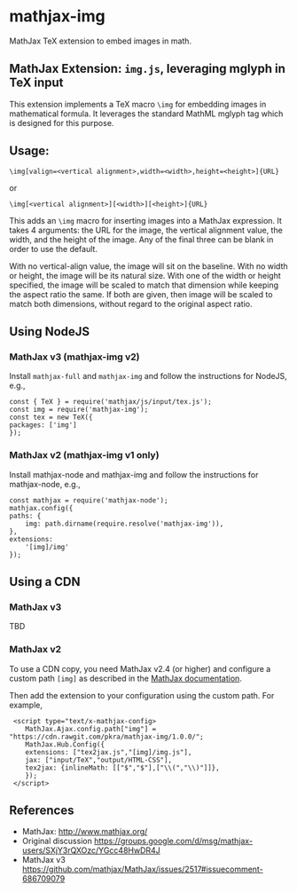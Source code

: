 # mathjax-img

MathJax TeX extension to embed images in math.

## MathJax Extension: `img.js`, leveraging mglyph in TeX input

This extension implements a TeX macro `\img` for embedding images in mathematical formula. It leverages the standard MathML mglyph tag which is designed for this purpose.

## Usage:

    \img[valign=<vertical alignment>,width=<width>,height=<height>]{URL}

or

    \img[<vertical alignment>][<width>][<height>]{URL}

This adds an `\img` macro for inserting images into a MathJax expression. It takes 4 arguments: the URL for the image, the vertical alignment value, the width, and the height of the image. Any of the final three can be blank in order to use the default.

With no vertical-align value, the image will sit on the baseline. With no width or height, the image will be its natural size. With one of the width or height specified, the image will be scaled to match that dimension while keeping the aspect ratio the same. If both are given, then image will be scaled to match both dimensions, without regard to the original aspect ratio.

## Using NodeJS

### MathJax v3 (mathjax-img v2)

Install `mathjax-full` and `mathjax-img` and follow the instructions for NodeJS, e.g.,

    const { TeX } = require('mathjax/js/input/tex.js');
    const img = require('mathjax-img');
    const tex = new TeX({
    packages: ['img']
    });


### MathJax v2 (mathjax-img v1 only)

Install mathjax-node and mathjax-img and follow the instructions for mathjax-node, e.g.,

    const mathjax = require('mathjax-node');
    mathjax.config({
    paths: {
        img: path.dirname(require.resolve('mathjax-img')),
    },
    extensions:
        '[img]/img'
    });


## Using a CDN

### MathJax v3

TBD

### MathJax v2

To use a CDN copy, you need MathJax v2.4 (or higher) and configure a custom path `[img]` as described in the [MathJax documentation](http://docs.mathjax.org/en/latest/options/ThirdParty.html#custom-extension-path-configuration).

Then add the extension to your configuration using the custom path. For example,

     <script type="text/x-mathjax-config>
        MathJax.Ajax.config.path["img"] = "https://cdn.rawgit.com/pkra/mathjax-img/1.0.0/";
        MathJax.Hub.Config({
        extensions: ["tex2jax.js","[img]/img.js"],
        jax: ["input/TeX","output/HTML-CSS"],
        tex2jax: {inlineMath: [["$","$"],["\\(","\\)"]]},
        });
     </script>

## References

* MathJax: http://www.mathjax.org/
* Original discussion https://groups.google.com/d/msg/mathjax-users/SXjY3rQXOzc/YGcc48HwDR4J
* MathJax v3 https://github.com/mathjax/MathJax/issues/2517#issuecomment-686709079

